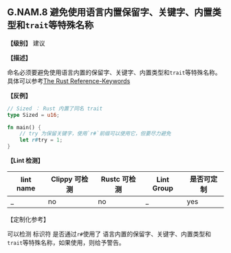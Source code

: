 ## G.NAM.8  避免使用语言内置保留字、关键字、内置类型和`trait`等特殊名称

**【级别】** 建议

**【描述】**

命名必须要避免使用语言内置的保留字、关键字、内置类型和`trait`等特殊名称。 具体可以参考[The Rust Reference-Keywords](https://doc.rust-lang.org/reference/keywords.html)

**【反例】**

```rust
// Sized ： Rust 内置了同名 trait 
type Sized = u16; 

fn main() {
    // try 为保留关键字，使用`r#`前缀可以使用它，但要尽力避免
    let r#try = 1;
}
```

**【Lint 检测】**

| lint name | Clippy 可检测 | Rustc 可检测 | Lint Group | 是否可定制 |
| --------- | ------------- | ------------ | ---------- | ---------- |
| _         | no            | no           | _          | yes        |

【定制化参考】

可以检测 标识符 是否通过`r#`使用了 语言内置的保留字、关键字、内置类型和`trait`等特殊名称，如果使用，则给予警告。